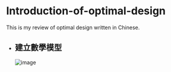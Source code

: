 # Introduction-of-optimal-design
This is my review of optimal design written in Chinese.

- ## 建立數學模型
  ![image](https://github.com/ccjameslai/)
